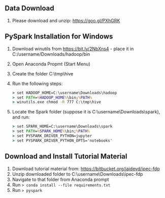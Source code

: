 Data Download
-------------

1. Please download and unzip: https://goo.gl/PXhGRK


PySpark Installation for Windows
--------------------------------
1. Download winutils from https://bit.ly/2NbXns4 - place it in C:/username/Downloads/hadoop/bin
2. Open Anaconda Propmt (Start Menu)
3. Create the folder C:\tmp\hive
3. Run the following steps:

    ```cmd
    > set HADOOP_HOME=C:\username\Downloads\hadoop
    > set PATH=%HADOOP_HOME%\bin;%PATH%
    > winutils.exe chmod -R 777 C:\tmp\hive
    ```

4. Locate the Spark folder (suppose it is C:\username\Downloads\spark), and run:

    ```cmd
    > set SPARK_HOME=C:\username\Downloads\spark
    > set PATH=%SPARK_HOME%\bin;%PATH%
    > set PYSPARK_DRIVER_PYTHON=jupyter
    > set PYSPARK_DRIVER_PYTHON_OPTS='notebooks'
    ```

Download and Install Tutorial Material
--------------------------------------

1. Download tutorial material from: https://bitbucket.org/jaidevd/ipec-fdp
2. Unzip downloaded folder to C:\username\Downloads\ipec-fdp
3. Navigate to that folder from Anaconda prompt
4. Run `> conda install --file requirements.txt`
5. Run `> pyspark`
